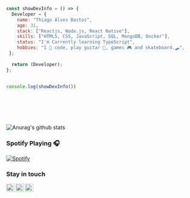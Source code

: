```javascript 
const showDevInfo = () => {  
  Developer = {   
    name: "Thiago Alves Bastos",
    age: 31,  
    stack: ["Reactjs, Node.js, React Native"],
    skills: ["HTML5, CSS, JavaScript, SQL, MongoDB, Docker"],
    status: "I'm Currently learning TypeScript",    
    hobbies: "I 💜 code, play guitar 🎸, games 🎮 and skateboard.🛹",    
 };
         
  return (Developer);           
};       
  
      
console.log(showDevInfo())   
        
          
 ```                
                               
 <br />                                                               
 <br />                                                  
                                  
                 
![Anurag's github stats](https://github-readme-stats.vercel.app/api?username=the-one-who-knoccks&show_icons=true&theme=dark)
    
          
### Spotify Playing 🎧    
[![Spotify](https://now-playing-spotify.vercel.app/api/spotify)](https://open.spotify.com/user/thiagoalves.informatica)
         
                                 
                                     
### Stay in touch                    
    
[<img align="left" alt="the-one-who-knoccks | Twitter" width="22px" src="https://cdn.jsdelivr.net/npm/simple-icons@v3/icons/twitter.svg" />][twitter]
[<img align="left" alt="the.one.who.knoccks | LinkedIn" width="22px" src="https://cdn.jsdelivr.net/npm/simple-icons@v3/icons/linkedin.svg" />][linkedin]
[<img align="left" alt="the-one-who-knoccks | Instagram" width="22px" src="https://cdn.jsdelivr.net/npm/simple-icons@v3/icons/instagram.svg" />][instagram]
   
  
[twitter]: https://twitter.com/the-one-who-knoccks 
[instagram]: https://instagram.com/the.one.who.knoccks
[linkedin]: https://linkedin.com/in/thiagoalves89
  
   
        
 
